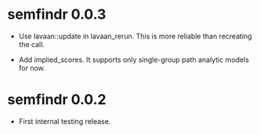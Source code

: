 # semfindr 0.0.3

- Use lavaan::update in lavaan_rerun. This is more reliable than recreating the call.

- Add implied_scores. It supports only single-group path analytic models for now.

# semfindr 0.0.2

- First internal testing release.
